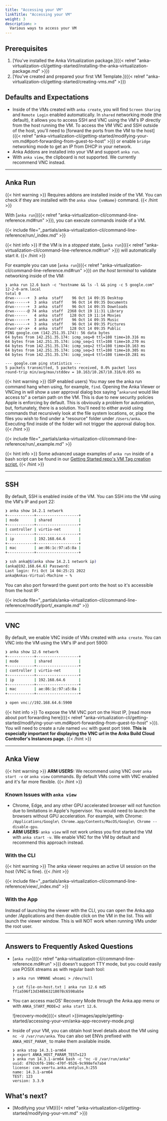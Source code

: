 ```yaml
---
title: "Accessing your VM"
linkTitle: "Accessing your VM"
weight: 3
description: >
  Various ways to access your VM
---
```


## Prerequisites

1. [You've installed the Anka Virtualization package.]({{< relref "anka-virtualization-cli/getting-started/installing-the-anka-virtualization-package.md" >}})
2. [You've created and prepared your first VM Template.]({{< relref "anka-virtualization-cli/getting-started/creating-vms.md" >}})

## Defaults and Expectations

- Inside of the VMs created with `anka create`, you will find `Screen Sharing` and `Remote Login` enabled automatically. In `shared` networking mode (the default), it allows you to access SSH and VNC using the VM's IP directly from the host running the VM. To access the VM VNC and SSH outside of the host, you'll need to [forward the ports from the VM to the host]({{< relref "anka-virtualization-cli/getting-started/modifying-your-vm.md#port-forwarding-from-guest-to-host" >}}) or enable `bridge` networking mode to get an IP from DHCP in your network.
- Anka Addons are installed into your VM and support `anka run`.
- With `anka view`, the clipboard is not supported. We currently recommend VNC instead.

---

## Anka Run

{{< hint warning >}}
Requires addons are installed inside of the VM. You can check if they are installed with the `anka show {vmName}` command.
{{< /hint >}}

With [`anka run`]({{< relref "anka-virtualization-cli/command-line-reference.md#run" >}}), you can execute commands inside of a VM.

{{< include file="_partials/anka-virtualization-cli/command-line-reference/run/_index.md" >}}

{{< hint info >}}
If the VM is in a _stopped_ state, [`anka run`]({{< relref "anka-virtualization-cli/command-line-reference.md#run" >}}) will automatically start it.
{{< /hint >}}

For example you can use [`anka run`]({{< relref "anka-virtualization-cli/command-line-reference.md#run" >}}) _on the host terminal_ to validate networking inside of the VM:

```shell
❯ anka run 12.6 bash -c "hostname && ls -l && ping -c 5 google.com"
12-2-0-arm.local
total 0
drwx------+  3 anka  staff    96 Oct 14 09:35 Desktop
drwx------+  3 anka  staff    96 Oct 14 09:35 Documents
drwx------+  3 anka  staff    96 Oct 14 09:35 Downloads
drwx------@ 74 anka  staff  2368 Oct 19 11:31 Library
drwx------   4 anka  staff   128 Oct 19 11:14 Movies
drwx------+  3 anka  staff    96 Oct 14 09:35 Music
drwx------+  3 anka  staff    96 Oct 14 09:35 Pictures
drwxr-xr-x+  4 anka  staff   128 Oct 14 09:35 Public
PING google.com (142.251.35.174): 56 data bytes
64 bytes from 142.251.35.174: icmp_seq=0 ttl=108 time=10.316 ms
64 bytes from 142.251.35.174: icmp_seq=1 ttl=108 time=10.270 ms
64 bytes from 142.251.35.174: icmp_seq=2 ttl=108 time=10.163 ms
64 bytes from 142.251.35.174: icmp_seq=3 ttl=108 time=10.305 ms
64 bytes from 142.251.35.174: icmp_seq=4 ttl=108 time=10.281 ms

--- google.com ping statistics ---
5 packets transmitted, 5 packets received, 0.0% packet loss
round-trip min/avg/max/stddev = 10.163/10.267/10.316/0.055 ms
```

{{< hint warning >}}
(SIP enabled users) You may see the anka run command hang when using, for example, `find`. Opening the Anka Viewer or VNCing in will show a user approval dialog box saying "`ankarund` would like access to" a certain path on the VM. This is due to new security policies Apple is enforcing by default. This is obviously a problem for automation, but, fortunately, there is a solution. You'll need to either avoid using commands that recursively look at the file system locations, or, place the files you wish to find under a "resource" folder under `/Users/anka`. Executing find inside of the folder will not trigger the approval dialog box.
{{< /hint >}}

{{< include file="_partials/anka-virtualization-cli/command-line-reference/run/_example.md" >}}

{{< hint info >}}
Some advanced usage examples of `anka run` inside of a bash script can be found in our [Getting Started repo's VM Tag creation script.](https://github.com/veertuinc/getting-started/blob/master/create-vm-template-tags.bash)
{{< /hint >}}

---

## SSH

By default, SSH is enabled inside of the VM. You can SSH into the VM using the VM's IP and port 22:

```bash
❯ anka show 14.2.1 network
+------------+-------------------+
| mode       | shared            |
+------------+-------------------+
| controller | virtio-net        |
+------------+-------------------+
| ip         | 192.168.64.6      |
+------------+-------------------+
| mac        | ae:86:1c:97:a5:8a |
+------------+-------------------+

❯ ssh anka@$(anka show 14.2.1 network ip)
(anka@192.168.64.6) Password:
Last login: Fri Oct 14 04:25:21 2022
anka@Ankas-Virtual-Machine ~ % 
```

You can also port forward the guest port onto the host so it's accessible from the host IP:

{{< include file="_partials/anka-virtualization-cli/command-line-reference/modify/port/_example.md" >}}

---

## VNC

By default, we enable VNC inside of VMs created with `anka create`. You can VNC into the VM using the VM's IP and port 5900:

```bash
❯ anka show 12.6 network
+------------+-------------------+
| mode       | shared            |
+------------+-------------------+
| controller | virtio-net        |
+------------+-------------------+
| ip         | 192.168.64.6      |
+------------+-------------------+
| mac        | ae:86:1c:97:a5:8a |
+------------+-------------------+

❯ open vnc://192.168.64.6:5900
```

{{< hint info >}}
To expose the VM VNC port on the Host IP, [read more about port forwarding here]({{< relref "anka-virtualization-cli/getting-started/modifying-your-vm.md#port-forwarding-from-guest-to-host" >}}). You will need to create a rule named `vnc` with guest port `5900`. **This is especially important for displaying the VNC url in the Anka Build Cloud Controller's Instances page.**
{{< /hint >}}

---

## Anka View

{{< hint warning >}}
**ARM USERS:** We recommend using VNC over `anka start -v` or `anka view` commands. By default VMs come with VNC enabled and it's far more flexible.
{{< /hint >}}

### Known Issues with `anka view`

- Chrome, Edge, and any other GPU accelerated browser will not function due to limitations in Apple's hypervisor. You would need to launch the browsers without GPU acceleration. For example, with Chrome: `/Applications/Google\ Chrome.app/Contents/MacOS/Google\ Chrome --disable-gpu`.
- **ARM USERS:** `anka view` will not work unless you first started the VM with `anka start -v`. We enable VNC for the VM by default and recommend this approach instead.

### With the CLI

{{< hint warning >}}
The anka viewer requires an active UI session on the host (VNC is fine).
{{< /hint >}}

{{< include file="_partials/anka-virtualization-cli/command-line-reference/view/_index.md" >}}

### With the App

Instead of launching the viewer with the CLI, you can open the Anka.app under /Applications and then double click on the VM in the list. This will launch the viewer window. This is will NOT work when running VMs under the root user.

---

## Answers to Frequently Asked Questions

- [`anka run`]({{< relref "anka-virtualization-cli/command-line-reference.md#run" >}}) doesn't support TTY mode, but you could easily use POSIX streams as with regular bash tool:

  ```shell
  ❯ anka run VNMANE whoami > /dev/null

  ❯ cat file-on-host.txt | anka run 12.6 md5
  ff1a596f13d348b63218078c6598ab5e
  ```

- You can access macOS' Recovery Mode through the Anka.app menu or with `ANKA_START_MODE=2 anka start 12.6`.

  ![recovery-mode]({{< siteurl >}}images/apple/getting-started/accessing-your-vm/anka-app-recovery-mode.png)

- Inside of your VM, you can obtain host level details about the VM using `nc -U /var/run/anka`. You can also set ENVs prefixed with `ANKA_HOST_PARAM_` to make them available inside.

  ```shell
  ❯ anka stop 14.3.1-arm64
  ❯ export ANKA_HOST_PARAM_TEST=123
  ❯ anka run 14.3.1-arm64 bash -c "nc -U /var/run/anka"
  uuid: d792c6f6-198c-470f-9526-9c998efe7ab4
  license: com.veertu.anka.entplus,h:255
  name: 14.3.1-arm64
  TEST: 123
  version: 3.3.9
  ```

## What's next?

- [Modifying your VM]({{< relref "anka-virtualization-cli/getting-started/modifying-your-vm.md" >}})
